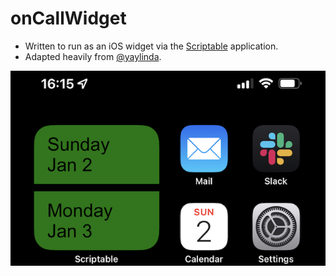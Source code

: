 # onCallWidget

- Written to run as an iOS widget via the [Scriptable](https://scriptable.app) application.
- Adapted heavily from [@yaylinda](https://github.com/yaylinda/scriptable/blob/main/CalendarEventsWidget.js).

![Sample](sample.jpeg)
